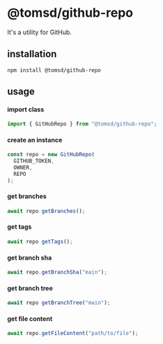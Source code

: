 # @tomsd/github-repo

It's a utility for GitHub.  

## installation

``` shell
npm install @tomsd/github-repo
```

## usage

#### import class

``` typescript
import { GitHubRepo } from "@tomsd/github-repo";
```


#### create an instance

``` typescript
const repo = new GitHubRepo(
  GITHUB_TOKEN,
  OWNER,
  REPO
);
```

#### get branches

``` typescript
await repo getBranches();
```

#### get tags

``` typescript
await repo getTags();
```

#### get branch sha

``` typescript
await repo.getBranchSha("main");
```

#### get branch tree

``` typescript
await repo getBranchTree("main");
```

#### get file content

``` typescript
await repo.getFileContent("path/to/file");
```

